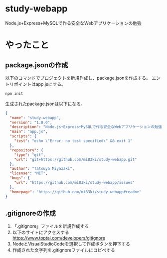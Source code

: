 # study-webapp
Node.js+Express+MySQLで作る安全なWebアプリケーションの勉強

# やったこと
## package.jsonの作成
以下のコマンドでプロジェクトを新規作成し、package.jsonを作成する。
エントリポイントはapp.jsにする。
```bash
npm init
```
生成されたpackage.jsonは以下になる。
```json
{
  "name": "study-webapp",
  "version": "1.0.0",
  "description": "Node.js+Express+MySQLで作る安全なWebアプリケーションの勉強",
  "main": "app.js",
  "scripts": {
    "test": "echo \"Error: no test specified\" && exit 1"
  },
  "repository": {
    "type": "git",
    "url": "git+https://github.com/mi83ki/study-webapp.git"
  },
  "author": "Tatsuya Miyazaki",
  "license": "MIT",
  "bugs": {
    "url": "https://github.com/mi83ki/study-webapp/issues"
  },
  "homepage": "https://github.com/mi83ki/study-webapp#readme"
}
```

## .gitignoreの作成
1. 「.gitignore」ファイルを新規作成する
1. 以下のサイトにアクセスする
    https://www.toptal.com/developers/gitignore
1. NodeとVisualStudioCodeを選択して作成ボタンを押下する
1. 作成された文字列を.gitignoreファイルにコピペする
